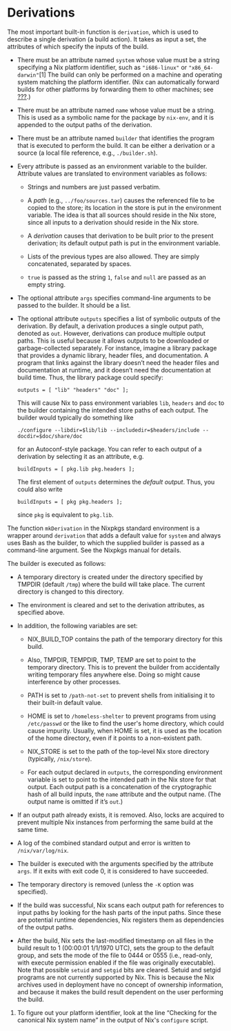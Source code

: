 # Derivations

The most important built-in function is `derivation`, which is used to
describe a single derivation (a build action). It takes as input a set,
the attributes of which specify the inputs of the build.

  - There must be an attribute named `system` whose value must be a
    string specifying a Nix platform identifier, such as `"i686-linux"`
    or `"x86_64-darwin"`\[1\] The build can only be performed on a
    machine and operating system matching the platform identifier. (Nix
    can automatically forward builds for other platforms by forwarding
    them to other machines; see [???](#chap-distributed-builds).)

  - There must be an attribute named `name` whose value must be a
    string. This is used as a symbolic name for the package by
    `nix-env`, and it is appended to the output paths of the derivation.

  - There must be an attribute named `builder` that identifies the
    program that is executed to perform the build. It can be either a
    derivation or a source (a local file reference, e.g.,
    `./builder.sh`).

  - Every attribute is passed as an environment variable to the builder.
    Attribute values are translated to environment variables as follows:
    
      - Strings and numbers are just passed verbatim.
    
      - A *path* (e.g., `../foo/sources.tar`) causes the referenced file
        to be copied to the store; its location in the store is put in
        the environment variable. The idea is that all sources should
        reside in the Nix store, since all inputs to a derivation should
        reside in the Nix store.
    
      - A *derivation* causes that derivation to be built prior to the
        present derivation; its default output path is put in the
        environment variable.
    
      - Lists of the previous types are also allowed. They are simply
        concatenated, separated by spaces.
    
      - `true` is passed as the string `1`, `false` and `null` are
        passed as an empty string.

  - The optional attribute `args` specifies command-line arguments to be
    passed to the builder. It should be a list.

  - The optional attribute `outputs` specifies a list of symbolic
    outputs of the derivation. By default, a derivation produces a
    single output path, denoted as `out`. However, derivations can
    produce multiple output paths. This is useful because it allows
    outputs to be downloaded or garbage-collected separately. For
    instance, imagine a library package that provides a dynamic library,
    header files, and documentation. A program that links against the
    library doesn’t need the header files and documentation at runtime,
    and it doesn’t need the documentation at build time. Thus, the
    library package could specify:
    
        outputs = [ "lib" "headers" "doc" ];
    
    This will cause Nix to pass environment variables `lib`, `headers`
    and `doc` to the builder containing the intended store paths of each
    output. The builder would typically do something like
    
        ./configure --libdir=$lib/lib --includedir=$headers/include --docdir=$doc/share/doc
    
    for an Autoconf-style package. You can refer to each output of a
    derivation by selecting it as an attribute, e.g.
    
        buildInputs = [ pkg.lib pkg.headers ];
    
    The first element of `outputs` determines the *default output*.
    Thus, you could also write
    
        buildInputs = [ pkg pkg.headers ];
    
    since `pkg` is equivalent to `pkg.lib`.

The function `mkDerivation` in the Nixpkgs standard environment is a
wrapper around `derivation` that adds a default value for `system` and
always uses Bash as the builder, to which the supplied builder is passed
as a command-line argument. See the Nixpkgs manual for details.

The builder is executed as follows:

  - A temporary directory is created under the directory specified by
    TMPDIR (default `/tmp`) where the build will take place. The current
    directory is changed to this directory.

  - The environment is cleared and set to the derivation attributes, as
    specified above.

  - In addition, the following variables are set:
    
      - NIX\_BUILD\_TOP contains the path of the temporary directory for
        this build.
    
      - Also, TMPDIR, TEMPDIR, TMP, TEMP are set to point to the
        temporary directory. This is to prevent the builder from
        accidentally writing temporary files anywhere else. Doing so
        might cause interference by other processes.
    
      - PATH is set to `/path-not-set` to prevent shells from
        initialising it to their built-in default value.
    
      - HOME is set to `/homeless-shelter` to prevent programs from
        using `/etc/passwd` or the like to find the user's home
        directory, which could cause impurity. Usually, when HOME is
        set, it is used as the location of the home directory, even if
        it points to a non-existent path.
    
      - NIX\_STORE is set to the path of the top-level Nix store
        directory (typically, `/nix/store`).
    
      - For each output declared in `outputs`, the corresponding
        environment variable is set to point to the intended path in the
        Nix store for that output. Each output path is a concatenation
        of the cryptographic hash of all build inputs, the `name`
        attribute and the output name. (The output name is omitted if
        it’s `out`.)

  - If an output path already exists, it is removed. Also, locks are
    acquired to prevent multiple Nix instances from performing the same
    build at the same time.

  - A log of the combined standard output and error is written to
    `/nix/var/log/nix`.

  - The builder is executed with the arguments specified by the
    attribute `args`. If it exits with exit code 0, it is considered to
    have succeeded.

  - The temporary directory is removed (unless the `-K` option was
    specified).

  - If the build was successful, Nix scans each output path for
    references to input paths by looking for the hash parts of the input
    paths. Since these are potential runtime dependencies, Nix registers
    them as dependencies of the output paths.

  - After the build, Nix sets the last-modified timestamp on all files
    in the build result to 1 (00:00:01 1/1/1970 UTC), sets the group to
    the default group, and sets the mode of the file to 0444 or 0555
    (i.e., read-only, with execute permission enabled if the file was
    originally executable). Note that possible `setuid` and `setgid`
    bits are cleared. Setuid and setgid programs are not currently
    supported by Nix. This is because the Nix archives used in
    deployment have no concept of ownership information, and because it
    makes the build result dependent on the user performing the build.

<!-- end list -->

1.  To figure out your platform identifier, look at the line “Checking
    for the canonical Nix system name” in the output of Nix's
    `configure` script.
